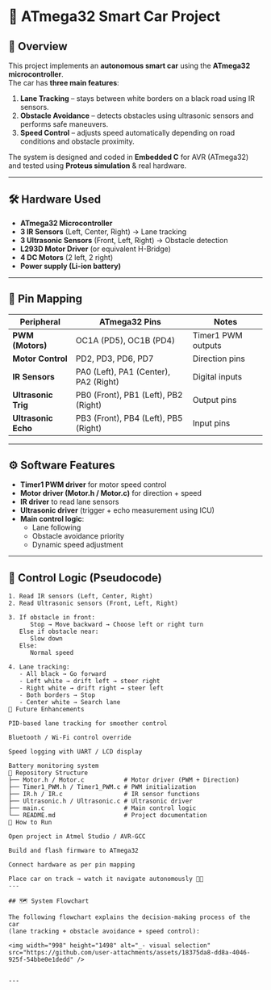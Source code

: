 # 🚗 ATmega32 Smart Car Project

## 📌 Overview
This project implements an **autonomous smart car** using the **ATmega32 microcontroller**.  
The car has **three main features**:  
1. **Lane Tracking** – stays between white borders on a black road using IR sensors.  
2. **Obstacle Avoidance** – detects obstacles using ultrasonic sensors and performs safe maneuvers.  
3. **Speed Control** – adjusts speed automatically depending on road conditions and obstacle proximity.

The system is designed and coded in **Embedded C** for AVR (ATmega32) and tested using **Proteus simulation** & real hardware.

---

## 🛠️ Hardware Used
- **ATmega32 Microcontroller**  
- **3 IR Sensors** (Left, Center, Right) → Lane tracking  
- **3 Ultrasonic Sensors** (Front, Left, Right) → Obstacle detection  
- **L293D Motor Driver** (or equivalent H-Bridge)  
- **4 DC Motors** (2 left, 2 right)  
- **Power supply (Li-ion battery)**  

---

## 🔌 Pin Mapping
| Peripheral         | ATmega32 Pins               | Notes                      |
|--------------------|-----------------------------|-----------------------------|
| **PWM (Motors)**  | OC1A (PD5), OC1B (PD4)      | Timer1 PWM outputs          |
| **Motor Control** | PD2, PD3, PD6, PD7          | Direction pins              |
| **IR Sensors**    | PA0 (Left), PA1 (Center), PA2 (Right) | Digital inputs |
| **Ultrasonic Trig** | PB0 (Front), PB1 (Left), PB2 (Right) | Output pins     |
| **Ultrasonic Echo** | PB3 (Front), PB4 (Left), PB5 (Right) | Input pins      |

---

## ⚙️ Software Features
- **Timer1 PWM driver** for motor speed control  
- **Motor driver (Motor.h / Motor.c)** for direction + speed  
- **IR driver** to read lane sensors  
- **Ultrasonic driver** (trigger + echo measurement using ICU)  
- **Main control logic**:
  - Lane following  
  - Obstacle avoidance priority  
  - Dynamic speed adjustment  

---

## 🧩 Control Logic (Pseudocode)
```text
1. Read IR sensors (Left, Center, Right)
2. Read Ultrasonic sensors (Front, Left, Right)

3. If obstacle in front:
      Stop → Move backward → Choose left or right turn
   Else if obstacle near:
      Slow down
   Else:
      Normal speed

4. Lane tracking:
   - All black → Go forward
   - Left white → drift left → steer right
   - Right white → drift right → steer left
   - Both borders → Stop
   - Center white → Search lane
🚀 Future Enhancements

PID-based lane tracking for smoother control

Bluetooth / Wi-Fi control override

Speed logging with UART / LCD display

Battery monitoring system
📂 Repository Structure
├── Motor.h / Motor.c           # Motor driver (PWM + Direction)
├── Timer1_PWM.h / Timer1_PWM.c # PWM initialization
├── IR.h / IR.c                 # IR sensor functions
├── Ultrasonic.h / Ultrasonic.c # Ultrasonic driver
├── main.c                      # Main control logic
└── README.md                   # Project documentation
📖 How to Run

Open project in Atmel Studio / AVR-GCC

Build and flash firmware to ATmega32

Connect hardware as per pin mapping

Place car on track → watch it navigate autonomously 🚗💨
---

## 🗺️ System Flowchart

The following flowchart explains the decision-making process of the car  
(lane tracking + obstacle avoidance + speed control):

<img width="998" height="1498" alt="_- visual selection" src="https://github.com/user-attachments/assets/18375da8-dd8a-4046-925f-54bbe0e1dedd" />


---

